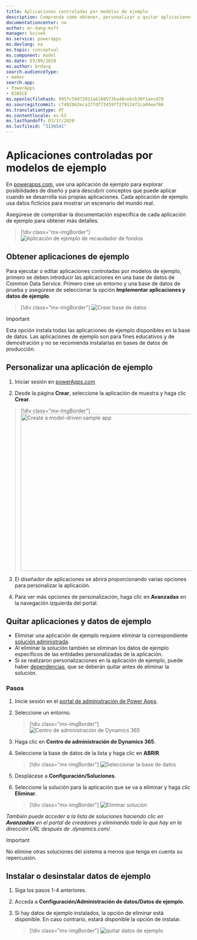 ```yaml
---
title: Aplicaciones controladas por modelos de ejemplo
description: Comprenda cómo obtener, personalizar y quitar aplicaciones controladas por modelos de ejemplo.
documentationcenter: na
author: mr-dang-msft
manager: kvivek
ms.service: powerapps
ms.devlang: na
ms.topic: conceptual
ms.component: model
ms.date: 03/09/2020
ms.author: brdang
search.audienceType:
- maker
search.app:
- PowerApps
- D365CE
ms.openlocfilehash: 995fc58d72031a6108573ba48cebcb30f1aecd79
ms.sourcegitcommit: cf492063eca27fdf73459ff2f9134f2ca04ee766
ms.translationtype: HT
ms.contentlocale: es-ES
ms.lasthandoff: 03/17/2020
ms.locfileid: "3136541"
---
```

# <a name="model-driven-sample-apps"></a>Aplicaciones controladas por modelos de ejemplo

En [powerapps.com](https://powerapps.com), use una aplicación de ejemplo para explorar posibilidades de diseño y para descubrir conceptos que puede aplicar cuando se desarrolla sus propias aplicaciones. Cada aplicación de ejemplo usa datos ficticios para mostrar un escenario del mundo real. 

Asegúrese de comprobar la documentación específica de cada aplicación de ejemplo para obtener más detalles. 

> [!div class="mx-imgBorder"] 
> ![Aplicación de ejemplo de recaudador de fondos](media/overview-model-driven-samples/fundraiser-app1.png "Aplicación de ejemplo de recaudador de fondos")


## <a name="get-sample-apps"></a>Obtener aplicaciones de ejemplo

Para ejecutar o editar aplicaciones controladas por modelos de ejemplo, primero se deben introducir las aplicaciones en una base de datos de Common Data Service. Primero cree un entorno y una base de datos de prueba y asegúrese de seleccionar la opción **Implementar aplicaciones y datos de ejemplo**.

> [!div class="mx-imgBorder"] 
> ![Crear base de datos](media/overview-model-driven-samples/create-database1.png "Crear una base de datos")

> [!IMPORTANT]
> Esta opción instala todas las aplicaciones de ejemplo disponibles en la base de datos. Las aplicaciones de ejemplo son para fines educativos y de demostración y no se recomienda instalarlas en bases de datos de producción. 

## <a name="customize-a-sample-app"></a>Personalizar una aplicación de ejemplo

1. Iniciar sesión en [powerApps.com](https://powerapps.com)  

2. Desde la página **Crear**, seleccione la aplicación de muestra y haga clic **Crear**.

> [!div class="mx-imgBorder"]
> <img src="media/overview-model-driven-samples/model-driven-create-page-sample.png" alt="Create a model-driven sample app" height="427" width="674">

3. El diseñador de aplicaciones se abrirá proporcionando varias opciones para personalizar la aplicación.

4. Para ver más opciones de personalización, haga clic en **Avanzadas** en la navegación izquierda del portal.

## <a name="remove-sample-apps-and-data"></a>Quitar aplicaciones y datos de ejemplo 
- Eliminar una aplicación de ejemplo requiere eliminar la correspondiente [solución administrada](https://docs.microsoft.com/dynamics365/customer-engagement/developer/uninstall-delete-solution). 
- Al eliminar la solución también se eliminan los datos de ejemplo específicos de las entidades personalizadas de la aplicación.
- Si se realizaron personalizaciones en la aplicación de ejemplo, puede haber [dependencias](https://docs.microsoft.com/dynamics365/customer-engagement/developer/dependency-tracking-solution-components), que se deberán quitar antes de eliminar la solución.

### <a name="steps"></a>Pasos
1. Inicie sesión en el [portal de administración de Power Apps](https://admin.powerapps.com).

2. Seleccione un entorno.

    > [!div class="mx-imgBorder"] 
    > ![Centro de administración de Dynamics 365](media/overview-model-driven-samples/admin-center.png "Seleccione un entorno")

3. Haga clic en **Centro de administración de Dynamics 365**.

4. Seleccione la base de datos de la lista y haga clic en **ABRIR**.

    > [!div class="mx-imgBorder"] 
    > ![Seleccionar la base de datos](media/overview-model-driven-samples/select-database.png "Seleccionar una base de datos")

5. Desplácese a **Configuración/Soluciones**.

6. Seleccione la solución para la aplicación que se va a eliminar y haga clic **Eliminar**.

    > [!div class="mx-imgBorder"] 
    > ![Eliminar solución](media/overview-model-driven-samples/delete-solution.png "Eliminar la solución")

*También puede acceder a la lista de soluciones haciendo clic en **Avanzadas** en el portal de creadores y eliminando todo lo que hay en la dirección URL después de .dynamics.com/*

> [!IMPORTANT]
> No elimine otras soluciones del sistema a menos que tenga en cuenta su repercusión.

## <a name="install-or-uninstall-sample-data"></a>Instalar o desinstalar datos de ejemplo
1. Siga los pasos 1-4 anteriores.
2. Acceda a **Configuración/Administración de datos/Datos de ejemplo**.
3. Si hay datos de ejemplo instalados, la opción de eliminar está disponible. En caso contrario, estará disponible la opción de instalar. 

    > [!div class="mx-imgBorder"] 
    > ![quitar datos de ejemplo](media/overview-model-driven-samples/remove-sample-data.png "Quitar datos de ejemplo")




